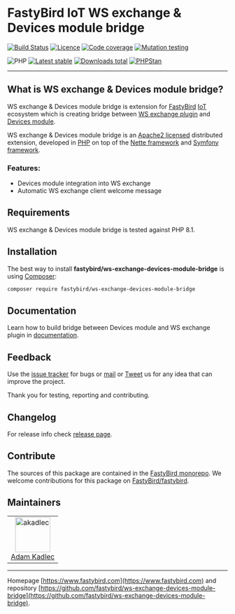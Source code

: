# FastyBird IoT WS exchange & Devices module bridge

[![Build Status](https://badgen.net/github/checks/FastyBird/ws-exchange-devices-module-birdge/master?cache=300&style=flast-square)](https://github.com/FastyBird/ws-exchange-devices-module-birdge/actions)
[![Licence](https://badgen.net/github/license/FastyBird/ws-exchange-devices-module?cache=300&style=flast-square)](https://github.com/FastyBird/ws-exchange-devices-module-birdge/blob/master/LICENSE.md)
[![Code coverage](https://badgen.net/coveralls/c/github/FastyBird/ws-exchange-devices-module?cache=300&style=flast-square)](https://coveralls.io/r/FastyBird/ws-exchange-devices-module)
[![Mutation testing](https://img.shields.io/endpoint?style=flat-square&url=https%3A%2F%2Fbadge-api.stryker-mutator.io%2Fgithub.com%2FFastyBird%2Fws-exchange-devices-module%2Fmain)](https://dashboard.stryker-mutator.io/reports/github.com/FastyBird/ws-exchange-devices-module-birdge/main)

![PHP](https://badgen.net/packagist/php/FastyBird/ws-exchange-devices-module?cache=300&style=flast-square)
[![Latest stable](https://badgen.net/packagist/v/FastyBird/ws-exchange-devices-module-birdge/latest?cache=300&style=flast-square)](https://packagist.org/packages/FastyBird/ws-exchange-devices-module)
[![Downloads total](https://badgen.net/packagist/dt/FastyBird/ws-exchange-devices-module?cache=300&style=flast-square)](https://packagist.org/packages/FastyBird/ws-exchange-devices-module)
[![PHPStan](https://img.shields.io/badge/PHPStan-enabled-brightgreen.svg?style=flat-square)](https://github.com/phpstan/phpstan)

***

## What is WS exchange & Devices module bridge?

WS exchange & Devices module bridge is extension for [FastyBird](https://www.fastybird.com) [IoT](https://en.wikipedia.org/wiki/Internet_of_things) ecosystem
which is creating bridge between [WS exchange plugin](https://github.com/FastyBird/ws-exchange-plugin) and [Devices module](https://github.com/FastyBird/devices-module).

WS exchange & Devices module bridge is an [Apache2 licensed](http://www.apache.org/licenses/LICENSE-2.0) distributed extension, developed
in [PHP](https://www.php.net) on top of the [Nette framework](https://nette.org) and [Symfony framework](https://symfony.com).

### Features:

- Devices module integration into WS exchange
- Automatic WS exchange client welcome message

## Requirements

WS exchange & Devices module bridge is tested against PHP 8.1.

## Installation

The best way to install **fastybird/ws-exchange-devices-module-bridge** is using [Composer](http://getcomposer.org/):

```sh
composer require fastybird/ws-exchange-devices-module-bridge
```

## Documentation

Learn how to build bridge between Devices module and WS exchange plugin
in [documentation](https://github.com/FastyBird/ws-exchange-devices-module-birdge/blob/master/docs/index.md).

## Feedback

Use the [issue tracker](https://github.com/FastyBird/fastybird/issues) for bugs
or [mail](mailto:code@fastybird.com) or [Tweet](https://twitter.com/fastybird) us for any idea that can improve the
project.

Thank you for testing, reporting and contributing.

## Changelog

For release info check [release page](https://github.com/FastyBird/fastybird/releases).

## Contribute

The sources of this package are contained in the [FastyBird monorepo](https://github.com/FastyBird/fastybird). We welcome contributions for this package on [FastyBird/fastybird](https://github.com/FastyBird/).

## Maintainers

<table>
	<tbody>
		<tr>
			<td align="center">
				<a href="https://github.com/akadlec">
					<img alt="akadlec" width="80" height="80" src="https://avatars3.githubusercontent.com/u/1866672?s=460&amp;v=4" />
				</a>
				<br>
				<a href="https://github.com/akadlec">Adam Kadlec</a>
			</td>
		</tr>
	</tbody>
</table>

***
Homepage [https://www.fastybird.com](https://www.fastybird.com) and
repository [https://github.com/fastybird/ws-exchange-devices-module-bridge](https://github.com/fastybird/ws-exchange-devices-module-bridge).
